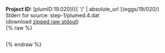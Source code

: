 **Project ID:** [plumID:19.020]({{ '/' | absolute_url }}eggs/19/020/)  
Stderr for source:  step-1/plumed.4.dat   
(download [zipped raw stdout](plumed.4.dat.plumed_master.stdout.txt.zip))  
{% raw %}
<pre>
</pre>
{% endraw %}
